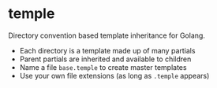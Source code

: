 # temple
Directory convention based template inheritance for Golang.

  * Each directory is a template made up of many partials
  * Parent partials are inherited and available to children
  * Name a file `base.temple` to create master templates
  * Use your own file extensions (as long as `.temple` appears)
